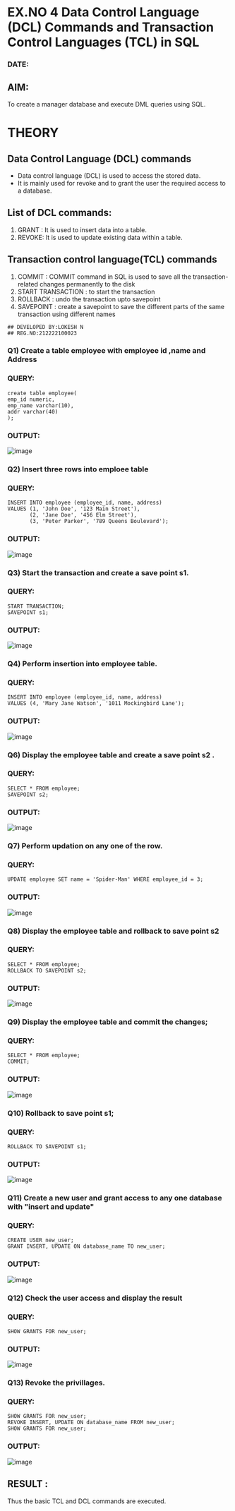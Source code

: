 # EX.NO 4 Data Control Language (DCL) Commands and Transaction Control Languages (TCL) in SQL
### DATE:
## AIM:
To create a manager database and execute DML queries using SQL.

# THEORY
## Data Control Language (DCL) commands
* Data control language (DCL) is used to access the stored data.
* It is mainly used for revoke and to grant the user the required access to a database.
## List of DCL commands: 
1. GRANT : It is used to insert data into a table.
2. REVOKE: It is used to update existing data within a table.
## Transaction control language(TCL) commands
1. COMMIT : COMMIT command in SQL is used to save all the transaction-related changes permanently to the disk
2. START TRANSACTION : to start the transaction
3. ROLLBACK : undo the transaction upto savepoint 
4. SAVEPOINT : create a savepoint to save the different parts of the same transaction using different names


```
## DEVELOPED BY:LOKESH N
## REG.NO:212222100023
```
### Q1) Create a table employee with employee id ,name and Address

### QUERY:
```
create table employee(
emp_id numeric,
emp_name varchar(10),
addr varchar(40)
);
```

### OUTPUT:

![image](https://github.com/lokeshnarayanan/DBMS/assets/119393019/f2ca3ca2-3757-4bcd-9a56-3febfcc9e55a)

### Q2) Insert three rows into emploee table 


### QUERY:
```
INSERT INTO employee (employee_id, name, address)
VALUES (1, 'John Doe', '123 Main Street'),
       (2, 'Jane Doe', '456 Elm Street'),
       (3, 'Peter Parker', '789 Queens Boulevard');
```

### OUTPUT:

![image](https://github.com/lokeshnarayanan/DBMS/assets/119393019/b11d57df-9016-4bf7-ba4a-e295ca55be75)

### Q3) Start the transaction and create a save point s1.

### QUERY:
```
START TRANSACTION;
SAVEPOINT s1;
```

### OUTPUT:

![image](https://github.com/lokeshnarayanan/DBMS/assets/119393019/92996d91-ebfc-49a8-9183-71e35bc7c0a0)

### Q4) Perform insertion into employee table.

### QUERY:
```
INSERT INTO employee (employee_id, name, address)
VALUES (4, 'Mary Jane Watson', '1011 Mockingbird Lane');
```

### OUTPUT:

![image](https://github.com/lokeshnarayanan/DBMS/assets/119393019/1ef3daa4-db44-42e3-ae75-fa8e2d8ba241)

### Q6)	Display the employee table and create a save point s2 .


### QUERY:
```
SELECT * FROM employee;
SAVEPOINT s2;
```

### OUTPUT:
![image](https://github.com/lokeshnarayanan/DBMS/assets/119393019/4784e819-ffd7-439a-b6b6-c5c3c9e35682)


### Q7)	Perform updation on any one of the row.


### QUERY:
```
UPDATE employee SET name = 'Spider-Man' WHERE employee_id = 3;
```

### OUTPUT:

![image](https://github.com/lokeshnarayanan/DBMS/assets/119393019/2dedd78e-12a5-4413-ac2f-79e51a49b37e)

### Q8) Display the employee table and rollback to  save point s2 


### QUERY:
```
SELECT * FROM employee;
ROLLBACK TO SAVEPOINT s2;
```

### OUTPUT:

![image](https://github.com/lokeshnarayanan/DBMS/assets/119393019/0a45e0d8-79d0-46c1-8836-aaf5bd7adfef)

### Q9) Display the employee table and commit the changes; 


### QUERY:
```
SELECT * FROM employee;
COMMIT;
```

### OUTPUT:

![image](https://github.com/lokeshnarayanan/DBMS/assets/119393019/e98d2366-0fe6-4c94-8eb9-f8f01c015a5e)

### Q10) Rollback to save point s1;


### QUERY:
```
ROLLBACK TO SAVEPOINT s1;
```

### OUTPUT:

![image](https://github.com/lokeshnarayanan/DBMS/assets/119393019/6c114e2f-ffed-4939-bc76-dcb8aa24a1dc)

### Q11)	Create a new user and grant access to any one database with "insert and update"


### QUERY:
```
CREATE USER new_user;
GRANT INSERT, UPDATE ON database_name TO new_user;
```

### OUTPUT:

![image](https://github.com/lokeshnarayanan/DBMS/assets/119393019/8a6a4395-1d97-4491-8f0a-e92137ffb435)

### Q12) Check the user access and display the result 


### QUERY:
```
SHOW GRANTS FOR new_user;
```

### OUTPUT:
![image](https://github.com/lokeshnarayanan/DBMS/assets/119393019/9e1f1917-42b5-49c5-909d-898b1ff4b3cb)

### Q13) Revoke the privillages.

### QUERY:
```
SHOW GRANTS FOR new_user;
REVOKE INSERT, UPDATE ON database_name FROM new_user;
SHOW GRANTS FOR new_user;
```

### OUTPUT:
![image](https://github.com/lokeshnarayanan/DBMS/assets/119393019/b9c711fd-f418-4259-a3de-c8925b31cb6c)


## RESULT :
Thus the basic TCL and DCL commands are executed.
